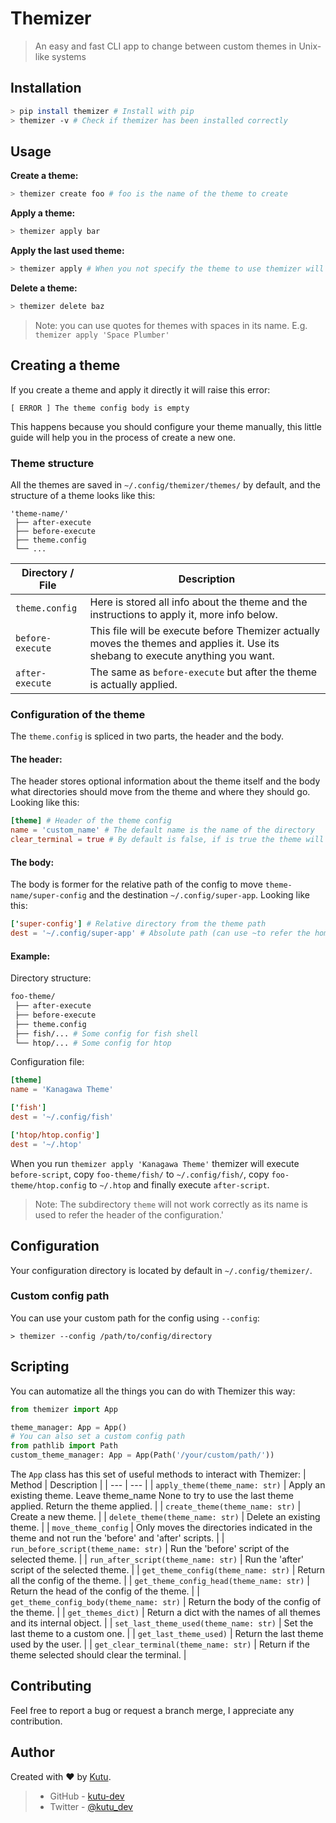 # Themizer
> An easy and fast CLI app to change between custom themes in Unix-like systems

## Installation
```bash
> pip install themizer # Install with pip
> themizer -v # Check if themizer has been installed correctly
```

## Usage
**Create a theme:**
```bash
> themizer create foo # foo is the name of the theme to create
```

**Apply a theme:**
```bash
> themizer apply bar
```

**Apply the last used theme:**
```bash
> themizer apply # When you not specify the theme to use themizer will try to use the last applied theme
```

**Delete a theme:**
```bash
> themizer delete baz
```
> Note: you can use quotes for themes with spaces in its name. E.g. `themizer apply 'Space Plumber'`


## Creating a theme
If you create a theme and apply it directly it will raise this error:
```
[ ERROR ] The theme config body is empty
```
This happens because you should configure your theme manually, this little guide will help you in the process of create a new one.  

### Theme structure

All the themes are saved in `~/.config/themizer/themes/` by default, and the structure of a theme looks like this:
```
'theme-name/'
 ├── after-execute
 ├── before-execute
 ├── theme.config
 └── ...
```

| Directory / File | Description |
| --- | --- |
| `theme.config` | Here is stored all info about the theme and the instructions to apply it, more info below. |
| `before-execute` | This file will be execute before Themizer actually moves the themes and applies it. Use its shebang to execute anything you want. |
| `after-execute` | The same as `before-execute` but after the theme is actually applied. |

### Configuration of the theme
The `theme.config` is spliced in two parts, the header and the body.


#### The header:
The header stores optional information about the theme itself and the body what directories should move from the theme and where they should go. Looking like this:
```toml
[theme] # Header of the theme config
name = 'custom_name' # The default name is the name of the directory
clear_terminal = true # By default is false, if is true the theme will clear the terminal after applying the theme
```

#### The body:
The body is former for the relative path of the config to move `theme-name/super-config` and the destination `~/.config/super-app`. Looking like this:
```toml
['super-config'] # Relative directory from the theme path
dest = '~/.config/super-app' # Absolute path (can use ~to refer the home path)
```
#### Example:
Directory structure:
```bash
foo-theme/
 ├── after-execute
 ├── before-execute
 ├── theme.config
 ├── fish/... # Some config for fish shell
 └── htop/... # Some config for htop
```
Configuration file:
```toml
[theme]
name = 'Kanagawa Theme'

['fish']
dest = '~/.config/fish'

['htop/htop.config']
dest = '~/.htop'
```

When you run `themizer apply 'Kanagawa Theme'` themizer will execute `before-script`, copy `foo-theme/fish/` to `~/.config/fish/`, copy `foo-theme/htop.config` to `~/.htop` and finally execute `after-script`.

> Note: The subdirectory `theme` will not work correctly as its name is used to refer the header of the configuration.'

## Configuration
Your configuration directory is located by default in `~/.config/themizer/`.

### Custom config path
You can use your custom path for the config using `--config`:
```
> themizer --config /path/to/config/directory
```

## Scripting
You can automatize all the things you can do with Themizer this way:
```python
from themizer import App

theme_manager: App = App()
# You can also set a custom config path
from pathlib import Path
custom_theme_manager: App = App(Path('/your/custom/path/'))
```
The `App` class has this set of useful methods to interact with Themizer:
| Method | Description |
| --- | --- |
| `apply_theme(theme_name: str)` | Apply an existing theme. Leave theme_name None to try to use the last theme applied. Return the theme applied. |
| `create_theme(theme_name: str)` | Create a new theme. |
| `delete_theme(theme_name: str)` | Delete an existing theme. |
| `move_theme_config` | Only moves the directories indicated in the theme and not run the 'before' and 'after' scripts. |
| `run_before_script(theme_name: str)` | Run the 'before' script of the selected theme. |
| `run_after_script(theme_name: str)` | Run the 'after' script of the selected theme. |
| `get_theme_config(theme_name: str)` | Return all the config of the theme. |
| `get_theme_config_head(theme_name: str)` | Return the head of the config of the theme. |
| `get_theme_config_body(theme_name: str)` | Return the body of the config of the theme. |
| `get_themes_dict)` | Return a dict with the names of all themes and its internal object. |
| `set_last_theme_used(theme_name: str)` | Set the last theme to a custom one. |
| `get_last_theme_used)` | Return the last theme used by the user. |
| `get_clear_terminal(theme_name: str)` | Return if the theme selected should clear the terminal. |

## Contributing
Feel free to report a bug or request a branch merge, I appreciate any contribution.

## Author

Created with :heart: by [Kutu](https://kutu-dev.github.io/).
> - GitHub - [kutu-dev](https://github.com/kutu-dev)
> - Twitter - [@kutu_dev](https://twitter.com/kutu_dev)
